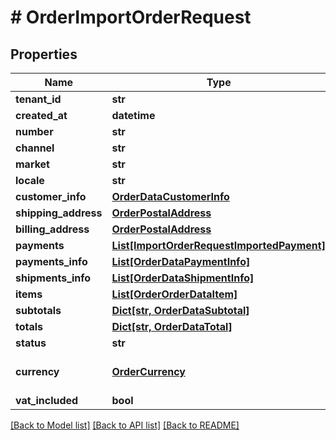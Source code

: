 # # OrderImportOrderRequest


## Properties 


Name | Type | Description | Notes
------------ | ------------- | ------------- | -------------
**tenant_id**| **str** |   |
**created_at**| **datetime** |   | [optional]
**number**| **str** |   |
**channel**| **str** |   | [optional]
**market**| **str** |   |
**locale**| **str** |   |
**customer_info**| [**OrderDataCustomerInfo**](OrderDataCustomerInfo.md) |   |
**shipping_address**| [**OrderPostalAddress**](OrderPostalAddress.md) |   |
**billing_address**| [**OrderPostalAddress**](OrderPostalAddress.md) |   |
**payments**| [**List[ImportOrderRequestImportedPayment]**](ImportOrderRequestImportedPayment.md) |   |
**payments_info**| [**List[OrderDataPaymentInfo]**](OrderDataPaymentInfo.md) |   |
**shipments_info**| [**List[OrderDataShipmentInfo]**](OrderDataShipmentInfo.md) |   |
**items**| [**List[OrderOrderDataItem]**](OrderOrderDataItem.md) |   |
**subtotals**| [**Dict[str, OrderDataSubtotal]**](OrderDataSubtotal.md) |   |
**totals**| [**Dict[str, OrderDataTotal]**](OrderDataTotal.md) |   |
**status**| **str** |   |
**currency**| [**OrderCurrency**](OrderCurrency.md) |  for more information please, see Model/OrderCurrency.php  |
**vat_included**| **bool** |   | [optional]


[[Back to Model list]](../../README.md#models) [[Back to API list]](../../README.md#endpoints) [[Back to README]](../../README.md)

